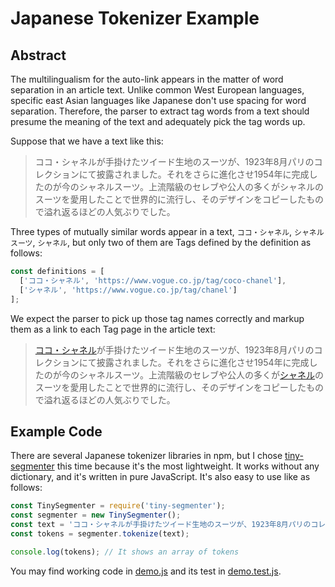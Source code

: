 # Japanese Tokenizer Example

## Abstract

The multilingualism for the auto-link appears in the matter of word separation 
in an article text. Unlike common West European languages, specific east Asian 
languages like Japanese don't use spacing for word separation. Therefore, the 
parser to extract tag words from a text should presume the meaning of the text
and adequately pick the tag words up.

Suppose that we have a text like this:

> ココ・シャネルが手掛けたツイード生地のスーツが、1923年8月パリのコレクションにて披露されました。それをさらに進化させ1954年に完成したのが今のシャネルスーツ。上流階級のセレブや公人の多くがシャネルのスーツを愛用したことで世界的に流行し、そのデザインをコピーしたもので溢れ返るほどの人気ぶりでした。

Three types of mutually similar words appear in a text, `ココ・シャネル`, `シャネルスーツ`,
`シャネル`, but only two of them are Tags defined by the definition as follows: 

```javascript
const definitions = [
  ['ココ・シャネル', 'https://www.vogue.co.jp/tag/coco-chanel'],
  ['シャネル', 'https://www.vogue.co.jp/tag/chanel']
];
```

We expect the parser to pick up those tag names correctly and markup them as a
link to each Tag page in the article text:


> <a href="/tag/coco-chanel">ココ・シャネル</a>が手掛けたツイード生地のスーツが、1923年8月パリのコレクションにて披露されました。それをさらに進化させ1954年に完成したのが今のシャネルスーツ。上流階級のセレブや公人の多くが<a href="/tag/chanel">シャネル</a>のスーツを愛用したことで世界的に流行し、そのデザインをコピーしたもので溢れ返るほどの人気ぶりでした。

## Example Code

There are several Japanese tokenizer libraries in npm, but I chose
[tiny-segmenter](https://www.npmjs.com/package/tiny-segmenter) this time because 
it's the most lightweight. It works without any dictionary, and it's written in 
pure JavaScript. It's also easy to use like as follows:

```javascript
const TinySegmenter = require('tiny-segmenter');
const segmenter = new TinySegmenter();
const text = 'ココ・シャネルが手掛けたツイード生地のスーツが、1923年8月パリのコレクションにて披露されました。それをさらに進化させ1954年に完成したのが今のシャネルスーツ。上流階級のセレブや公人の多くがシャネルのスーツを愛用したことで世界的に流行し、そのデザインをコピーしたもので溢れ返るほどの人気ぶりでした。';
const tokens = segmenter.tokenize(text);

console.log(tokens); // It shows an array of tokens
```

You may find working code in [demo.js](demo.js) and its test in [demo.test.js](demo.test.js).

